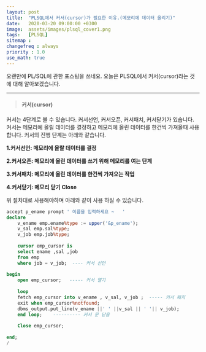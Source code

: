 ```yaml
---
layout: post
title:  "PLSQL에서 커서(cursor)가 필요한 이유.(메모리에 데이터 올리기)"
date:   2020-03-20 09:00:00 +0300
image:  assets/images/plsql_cover1.png
tags:   [PLSQL]
sitemap :
changefreq : always
priority : 1.0
use_math: true
---
```


오랜만에 PL/SQL에 관한 포스팅을 쓰네요. 오늘은 PLSQL에서 커서(cursor)라는 것에 대해 알아보겠습니다.

--------

> #### 커서(cursor)

커서는 4단계로 볼 수 있습니다. 커서선언, 커서오픈, 커서패치, 커서닫기가 있습니다.  
커서는 메모리에 올릴 데이터를 결정하고 메모리에 올린 데이터를 한건씩 가져올때 사용합니다. 커서의 진행 단계는 아래와 같습니다.


**1.커서선언: 메모리에 올랄 데이터를 결정**  

**2.커서오픈: 메모리에 올린 데이터를 쓰기 위해 메모리를 여는 단계**  

**3.커서패치: 메모리에 올린 데이터를 한건씩 가져오는 작업**  

**4.커서닫기:  메모리 닫기 Close**  
 

위 절차대로 사용해야하며 아래와 같이 사용 하실 수 있습니다.


```sql
accept p_ename prompt ' 이름을 입력하세요 ~   ' 
declare 
    v_ename emp.ename%type := upper('&p_ename');
    v_sal emp.sal%type;
    v_job emp.job%type;
    
    cursor emp_cursor is 
    select ename ,sal ,job
    from emp 
    where job = v_job;  ---- 커서 선언 
    
begin 
    open emp_cursor;   ----- 커서 열기 
    
    loop 
    fetch emp_cursor into v_ename , v_sal, v_job ;  ----- 커서 패치 
    exit when emp_cursor%notfound;  
    dbms_output.put_line(v_ename ||' ' ||v_sal || ' '|| v_job);
    end loop;    ---------- 커서 문 닫음 
    
    Close emp_cursor;
    
end;
/
```






